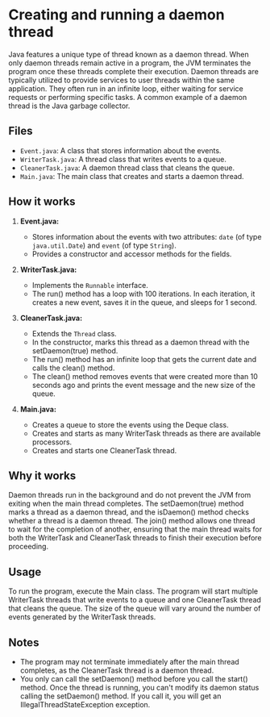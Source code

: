 # Creating and running a daemon thread

Java features a unique type of thread known as a daemon thread. 
When only daemon threads remain active in a program, the JVM terminates the program once these threads complete their execution. 
Daemon threads are typically utilized to provide services to user threads within the same application. 
They often run in an infinite loop, either waiting for service requests or performing specific tasks. 
A common example of a daemon thread is the Java garbage collector.

## Files

- `Event.java`: A class that stores information about the events.
- `WriterTask.java`: A thread class that writes events to a queue.
- `CleanerTask.java`: A daemon thread class that cleans the queue.
- `Main.java`: The main class that creates and starts a daemon thread.

## How it works
1. **Event.java:**
    - Stores information about the events with two attributes: `date` (of type `java.util.Date`) and `event` (of type `String`).
    - Provides a constructor and accessor methods for the fields.
2. **WriterTask.java:**
    - Implements the `Runnable` interface.
    - The run() method has a loop with 100 iterations. In each iteration, it creates a new event, saves it in the queue, and sleeps for 1 second.

3. **CleanerTask.java:**
    - Extends the `Thread` class.
    - In the constructor, marks this thread as a daemon thread with the setDaemon(true) method.
    - The run() method has an infinite loop that gets the current date and calls the clean() method.
    - The clean() method removes events that were created more than 10 seconds ago and prints the event message and the new size of the queue.
4. **Main.java:**
    - Creates a queue to store the events using the Deque class.
    - Creates and starts as many WriterTask threads as there are available processors.
    - Creates and starts one CleanerTask thread.

## Why it works
Daemon threads run in the background and do not prevent the JVM from exiting when the main thread completes. 
The setDaemon(true) method marks a thread as a daemon thread, 
and the isDaemon() method checks whether a thread is a daemon thread. 
The join() method allows one thread to wait for the completion of another, 
ensuring that the main thread waits for both the WriterTask and CleanerTask threads to finish their execution before proceeding.

## Usage
To run the program, execute the Main class. 
The program will start multiple WriterTask threads that write events to a queue and one CleanerTask thread that cleans the queue. 
The size of the queue will vary around the number of events generated by the WriterTask threads.


## Notes
- The program may not terminate immediately after the main thread completes, as the CleanerTask thread is a daemon thread.
- You only can call the setDaemon() method before you call the start() method. Once the
  thread is running, you can't modify its daemon status calling the setDaemon() method. If
  you call it, you will get an IllegalThreadStateException exception.